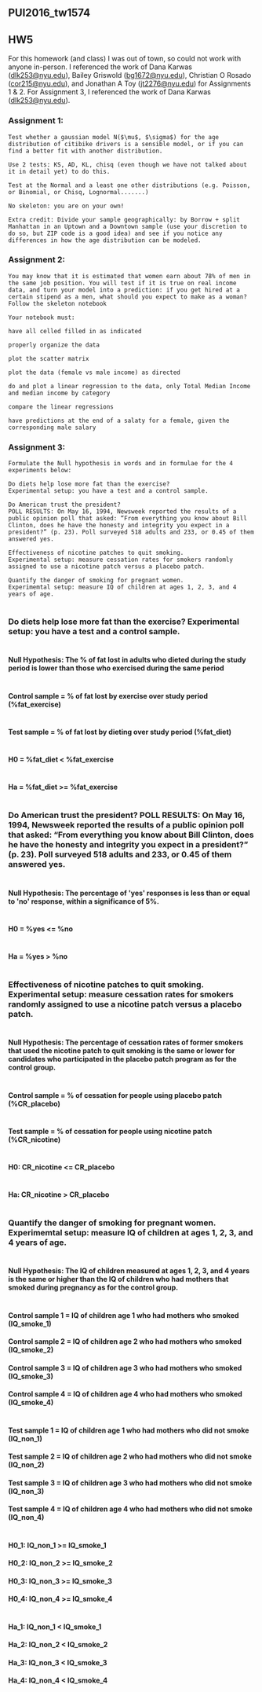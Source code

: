 ## PUI2016_tw1574
## HW5
For this homework (and class) I was out of town, so could not work with anyone in-person. I referenced the work of Dana Karwas (dlk253@nyu.edu), Bailey Griswold (bg1672@nyu.edu), Christian O Rosado (cor215@nyu.edu), and Jonathan A Toy (jt2276@nyu.edu) for Assignments 1 & 2. For Assignment 3, I referenced the work of Dana Karwas (dlk253@nyu.edu).


### Assignment 1: 

```
Test whether a gaussian model N($\mu$, $\sigma$) for the age distribution of citibike drivers is a sensible model, or if you can find a better fit with another distribution.

Use 2 tests: KS, AD, KL, chisq (even though we have not talked about it in detail yet) to do this.

Test at the Normal and a least one other distributions (e.g. Poisson, or Binomial, or Chisq, Lognormal.......)

No skeleton: you are on your own!

Extra credit: Divide your sample geographically: by Borrow + split Manhattan in an Uptown and a Downtown sample (use your discretion to do so, but ZIP code is a good idea) and see if you notice any differences in how the age distribution can be modeled.
```

### Assignment 2: 

```
You may know that it is estimated that women earn about 78% of men in the same job position. You will test if it is true on real income data, and turn your model into a prediction: if you get hired at a certain stipend as a men, what should you expect to make as a woman? Follow the skeleton notebook

Your notebook must:

have all celled filled in as indicated

properly organize the data

plot the scatter matrix

plot the data (female vs male income) as directed

do and plot a linear regression to the data, only Total Median Income and median income by category

compare the linear regressions

have predictions at the end of a salaty for a female, given the corresponding male salary
```

### Assignment 3: 

```
Formulate the Null hypothesis in words and in formulae for the 4 experiments below:

Do diets help lose more fat than the exercise?
Experimental setup: you have a test and a control sample.

Do American trust the president?
POLL RESULTS: On May 16, 1994, Newsweek reported the results of a public opinion poll that asked: “From everything you know about Bill Clinton, does he have the honesty and integrity you expect in a president?” (p. 23). Poll surveyed 518 adults and 233, or 0.45 of them answered yes.

Effectiveness of nicotine patches to quit smoking.
Experimental setup: measure cessation rates for smokers randomly assigned to use a nicotine patch versus a placebo patch.

Quantify the danger of smoking for pregnant women.
Experimemtal setup: measure IQ of children at ages 1, 2, 3, and 4 years of age.
```
#
### Do diets help lose more fat than the exercise? Experimental setup: you have a test and a control sample.
#
#### Null Hypothesis: The % of fat lost in adults who dieted during the study period is lower than those who exercised during the same period
#
#### Control sample = % of fat lost by exercise over study period (%fat_exercise)
#
#### Test sample = % of fat lost by dieting over study period (%fat_diet)
#
#### H0 = %fat_diet < %fat_exercise
#
#### Ha = %fat_diet >= %fat_exercise
# 
# 
### Do American trust the president? POLL RESULTS: On May 16, 1994, Newsweek reported the results of a public opinion poll that asked: “From everything you know about Bill Clinton, does he have the honesty and integrity you expect in a president?” (p. 23). Poll surveyed 518 adults and 233, or 0.45 of them answered yes.
#
#### Null Hypothesis: The percentage of 'yes' responses is less than or equal to 'no' response, within a significance of 5%.
#
#### H0 = %yes <= %no
#
#### Ha = %yes > %no
#
#
### Effectiveness of nicotine patches to quit smoking. Experimental setup: measure cessation rates for smokers randomly assigned to use a nicotine patch versus a placebo patch.
#
#### Null Hypothesis: The percentage of cessation rates of former smokers that used the nicotine patch to quit smoking is the same or lower for candidates who participated in the placebo patch program as for the control group.
#
#### Control sample = % of cessation for people using placebo patch (%CR_placebo)
#
#### Test sample = % of cessation for people using nicotine patch (%CR_nicotine)
#
#### H0: CR_nicotine <= CR_placebo
#
#### Ha: CR_nicotine > CR_placebo
# 
#
### Quantify the danger of smoking for pregnant women. Experimemtal setup: measure IQ of children at ages 1, 2, 3, and 4 years of age.
#
#### Null Hypothesis: The IQ of children measured at ages 1, 2, 3, and 4 years is the same or higher than the IQ of children who had mothers that smoked during pregnancy as for the control group.
#
#### Control sample 1 = IQ of children age 1 who had mothers who smoked (IQ_smoke_1)
#### Control sample 2 = IQ of children age 2 who had mothers who smoked (IQ_smoke_2)
#### Control sample 3 = IQ of children age 3 who had mothers who smoked (IQ_smoke_3)
#### Control sample 4 = IQ of children age 4 who had mothers who smoked (IQ_smoke_4)
#
#### Test sample 1 = IQ of children age 1 who had mothers who did not smoke (IQ_non_1)
#### Test sample 2 = IQ of children age 2 who had mothers who did not smoke (IQ_non_2)
#### Test sample 3 = IQ of children age 3 who had mothers who did not smoke (IQ_non_3)
#### Test sample 4 = IQ of children age 4 who had mothers who did not smoke (IQ_non_4)
#
#### H0_1: IQ_non_1 >= IQ_smoke_1 
#### H0_2: IQ_non_2 >= IQ_smoke_2
#### H0_3: IQ_non_3 >= IQ_smoke_3
#### H0_4: IQ_non_4 >= IQ_smoke_4 
#
#
#### Ha_1: IQ_non_1 < IQ_smoke_1 
#### Ha_2: IQ_non_2 < IQ_smoke_2
#### Ha_3: IQ_non_3 < IQ_smoke_3
#### Ha_4: IQ_non_4 < IQ_smoke_4 
